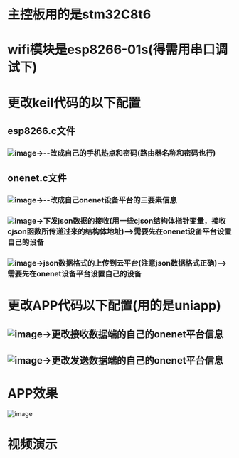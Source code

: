 # 主控板用的是stm32C8t6
# wifi模块是esp8266-01s(得需用串口调试下)



# 更改keil代码的以下配置
## esp8266.c文件
### ![image](https://github.com/user-attachments/assets/ab1220de-4d53-4058-982f-d3283adffb66)->--改成自己的手机热点和密码(路由器名称和密码也行)
## onenet.c文件
### ![image](https://github.com/user-attachments/assets/aba64853-329a-4443-8f46-a2cb65a2f041)->--改成自己onenet设备平台的三要素信息
### ![image](https://github.com/user-attachments/assets/9ec36da7-d549-4c8c-a366-bdf343872170)->下发json数据的接收(用一些cjson结构体指针变量，接收cjson函数所传递过来的结构体地址)-->需要先在onenet设备平台设置自己的设备
### ![image](https://github.com/user-attachments/assets/82dbba15-02c5-4f6f-b706-4eb5680938e2)->json数据格式的上传到云平台(注意json数据格式正确)-->需要先在onenet设备平台设置自己的设备
# 更改APP代码以下配置(用的是uniapp)
## ![image](https://github.com/user-attachments/assets/2598a058-eedf-4268-8c7b-e7c6c23237cb)->更改接收数据端的自己的onenet平台信息
## ![image](https://github.com/user-attachments/assets/6ad10965-5608-48bd-96de-53760989bf30)->更改发送数据端的自己的onenet平台信息


# APP效果
![image](https://github.com/user-attachments/assets/b53cf548-bc99-4e2c-9014-f8623fa05a5d)
# 视频演示









